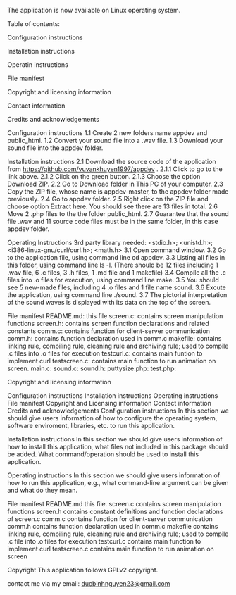 The application is now available on Linux operating system.

Table of contents:

Configuration instructions

Installation instructions

Operatin instructions

File manifest

Copyright and licensing information

Contact information

Credits and acknowledgements

Configuration instructions 1.1 Create 2 new folders name appdev and public_html. 1.2 Convert your sound file into a .wav file. 1.3 Download your sound file into the appdev folder.

Installation instructions 2.1 Download the source code of the application from https://github.com/vuvankhuyen1997/appdev . 2.1.1 Click to go to the link above. 2.1.2 Click on the green button. 2.1.3 Choose the option Download ZIP. 2.2 Go to Download folder in This PC of your computer. 2.3 Copy the ZIP file, whose name is appdev-master, to the appdev folder made previously. 2.4 Go to appdev folder. 2.5 Right click on the ZIP file and choose option Extract here. You should see there are 13 files in total. 2.6 Move 2 .php files to the the folder public_html. 2.7 Guarantee that the sound file .wav and 11 source code files must be in the same folder, in this case appdev folder.

Operating Instructions 3rd party library needed: <stdio.h>; <unistd.h>; <i386-linux-gnu/curl/curl.h>; <math.h> 3.1 Open command window. 3.2 Go to the application file, using command line cd appdev. 3.3 Listing all files in this folder, using command line ls -l. (There should be 12 files including 1 .wav file, 6 .c files, 3 .h files, 1 .md file and 1 makefile) 3.4 Compile all the .c files into .o files for execution, using command line make. 3.5 You should see 5 new-made files, including 4 .o files and 1 file name sound. 3.6 Excute the application, using command line ./sound. 3.7 The pictorial interpretation of the sound waves is displayed with its data on the top of the screen.

File manifest README.md: this file screen.c: contains screen manipulation functions screen.h: contains screen function declarations and related constants comm.c: contains function for client-server communication comm.h: contains function declaration used in comm.c makefile: contains linking rule, compiling rule, cleaning rule and archiving rule; used to compile .c files into .o files for execution testcurl.c: contains main funtion to implement curl testscreen.c: contains main function to run animation on screen. main.c: sound.c: sound.h: puttysize.php: test.php:

Copyright and licensing information

Configuration instructions
Installation instructions
Operating instructions
File manifest
Copyright and Licensing information
Contact information
Credits and acknowledgements
Configuration instructions In this section we should give users information of how to configure the operating system, software enviroment, libraries, etc. to run this application.

Installation instructions In this section we should give users information of how to install this application, what files not included in this package should be added. What command/operation should be used to install this application.

Operating instructions In this section we should give users information of how to run this application, e.g., what command-line argument can be given and what do they mean.

File manifest README.md this file. screen.c contains screen manipulation functions screen.h contains constant definitions and function declarations of screen.c comm.c contains function for client-server communication comm.h contains function declaration used in comm.c makefile contains linking rule, compiling rule, cleaning rule and archiving rule; used to compile .c file into .o files for execution testcurl.c contains main function to implement curl testscreen.c contains main function to run animation on screen

Copyright This application follows GPLv2 copyright.

contact me via my email: ducbinhnguyen23@gmail.com
